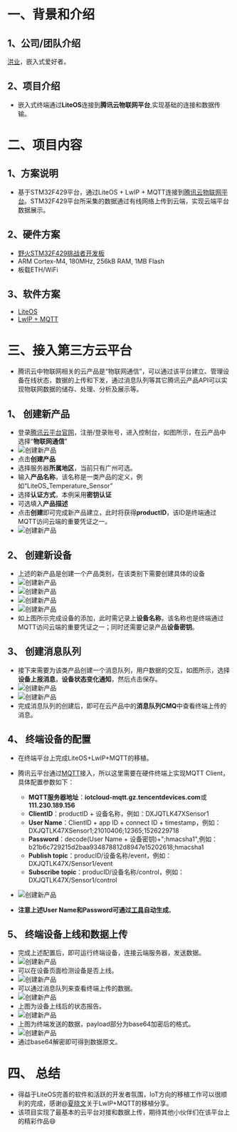 # 一、背景和介绍

## 1、公司/团队介绍
[洪业](https://github.com/ianhom)，嵌入式爱好者。

## 2、项目介绍    
- 嵌入式终端通过**LiteOS**连接到**腾讯云物联网平台**,实现基础的连接和数据传输。    

# 二、项目内容
## 1、方案说明
- 基于STM32F429平台，通过LiteOS + LwIP + MQTT连接到[腾讯云物联网平台](https://cloud.tencent.com/product/iothub)。STM32F429平台所采集的数据通过有线网络上传到云端，实现云端平台数据展示。

## 2、硬件方案
- [野火STM32F429挑战者开发板](https://item.taobao.com/item.htm?spm=a1z10.5-c.w4002-10310241588.32.31936ab2hZzHfP&id=545418358219)
- ARM Cortex-M4, 180MHz, 256kB RAM, 1MB Flash
- 板载ETH/WiFi

## 3、软件方案
- [LiteOS](https://github.com/LiteOS/LiteOS)
- [LwIP + MQTT](http://savannah.nongnu.org/projects/lwip/)

# 三、接入第三方云平台
- 腾讯云中物联网相关的云产品是“物联网通信”，可以通过该平台建立、管理设备在线状态，数据的上传和下发，通过消息队列等其它腾讯云产品API可以实现物联网数据的储存、处理、分析及展示等。

## 1、 创建新产品
- 登录[腾讯云平台官网](https://cloud.tencent.com/)，注册/登录账号，进入控制台，如图所示，在云产品中选择“**物联网通信**”
- ![创建新产品](https://github.com/ianhom/LiteOS_Connect_to_3rd_Cloud/blob/master/liteos_to_tencentcloud/liteos_tencentcloud_basic/pic/add_pro.png?raw=true)
- 点击**创建产品**
- 选择服务器**所属地区**，当前只有广州可选。
- 输入**产品名称**，该名称是一类产品的定义，例如“LiteOS_Temperature_Sensor”
- 选择**认证方式**，本例采用**密钥认证**
- 可选填入**产品描述**
- 点击**创建**即可完成新产品建立，此时将获得**productID**，该ID是终端通过MQTT访问云端的重要凭证之一。
- ![创建新产品](https://github.com/ianhom/LiteOS_Connect_to_3rd_Cloud/blob/master/liteos_to_tencentcloud/liteos_tencentcloud_basic/pic/productID.png?raw=true)

## 2、 创建新设备
- 上述的新产品是创建一个产品类别，在该类别下需要创建具体的设备
- ![创建新产品](https://github.com/ianhom/LiteOS_Connect_to_3rd_Cloud/blob/master/liteos_to_tencentcloud/liteos_tencentcloud_basic/pic/add_dev.png?raw=true)
- ![创建新产品](https://github.com/ianhom/LiteOS_Connect_to_3rd_Cloud/blob/master/liteos_to_tencentcloud/liteos_tencentcloud_basic/pic/add_dev2.png?raw=true)
- ![创建新产品](https://github.com/ianhom/LiteOS_Connect_to_3rd_Cloud/blob/master/liteos_to_tencentcloud/liteos_tencentcloud_basic/pic/add_dev3.png?raw=true)
- ![创建新产品](https://github.com/ianhom/LiteOS_Connect_to_3rd_Cloud/blob/master/liteos_to_tencentcloud/liteos_tencentcloud_basic/pic/add_dev4.png?raw=true)
- 如上图所示完成设备的添加，此时需记录上**设备名称**，该名称也是终端通过MQTT访问云端的重要凭证之一；同时还需要记录产品**设备密钥**。

## 3、 创建消息队列
- 接下来需要为该类产品创建一个消息队列，用户数据的交互，如图所示，选择**设备上报消息**，**设备状态变化通知**，然后点击保存。
- ![创建新产品](https://github.com/ianhom/LiteOS_Connect_to_3rd_Cloud/blob/master/liteos_to_tencentcloud/liteos_tencentcloud_basic/pic/MQ.png?raw=true)
- ![创建新产品](https://github.com/ianhom/LiteOS_Connect_to_3rd_Cloud/blob/master/liteos_to_tencentcloud/liteos_tencentcloud_basic/pic/MQ_rev.png?raw=true)
- 完成消息队列的创建后，即可在云产品中的**消息队列CMQ**中查看终端上传的消息。

## 4、 终端设备的配置
- 在终端平台上完成LiteOS+LwIP+MQTT的移植。
- 腾讯云平台通过[MQTT](http://mqtt.org/)接入，所以这里需要在硬件终端上实现MQTT Client，具体配置参数如下：        
   - **MQTT服务器地址**：**iotcloud-mqtt.gz.tencentdevices.com**或**111.230.189.156**        
   - **ClientID**：productID + 设备名称，例如：DXJQTLK47XSensor1           
   - **User Name**：ClientID + app ID + connect ID + timestamp，例如：DXJQTLK47XSensor1;21010406;12365;1526229718     
   - **Password**：decode(User Name + 设备密钥)+";hmacsha1",例如：b21b6c729215d2baa934878812d8947e15202618;hmacsha1     
   - **Publish topic**：producID/设备名称/event，例如：DXJQTLK47X/Sensor1/event    
   - **Subscribe topic**：producID/设备名称/control，例如：DXJQTLK47X/Sensor1/control     
   
- ![创建新产品](https://github.com/ianhom/LiteOS_Connect_to_3rd_Cloud/blob/master/liteos_to_tencentcloud/liteos_tencentcloud_basic/pic/code.png?raw=true) 
- **注意上述User Name和Password可通过[工具]()自动生成**。

## 5、 终端设备上线和数据上传
- 完成上述配置后，即可运行终端设备，连接云端服务器，发送数据。
- ![创建新产品](https://github.com/ianhom/LiteOS_Connect_to_3rd_Cloud/blob/master/liteos_to_tencentcloud/liteos_tencentcloud_basic/pic/online.png?raw=true) 
- 可以在设备页面检测设备是否上线。
- ![创建新产品](https://github.com/ianhom/LiteOS_Connect_to_3rd_Cloud/blob/master/liteos_to_tencentcloud/liteos_tencentcloud_basic/pic/msg_rcv1.png?raw=true)
- 可以通过消息队列来查看终端上传的数据。
- ![创建新产品](https://github.com/ianhom/LiteOS_Connect_to_3rd_Cloud/blob/master/liteos_to_tencentcloud/liteos_tencentcloud_basic/pic/msg_rcv2.png?raw=true) 
- 上图为设备上线后的状态报告。
- ![创建新产品](https://github.com/ianhom/LiteOS_Connect_to_3rd_Cloud/blob/master/liteos_to_tencentcloud/liteos_tencentcloud_basic/pic/msg_rcv3.png?raw=true) 
- 上图为终端发送的数据，payload部分为base64加密后的格式。
- ![创建新产品](https://github.com/ianhom/LiteOS_Connect_to_3rd_Cloud/blob/master/liteos_to_tencentcloud/liteos_tencentcloud_basic/pic/msg_rcv4.png?raw=true)
- 通过base64解密即可得到数据原文。

# 四、 总结
- 得益于LiteOS完善的软件和活跃的开发者氛围，IoT方向的移植工作可以很顺利的完成，感谢@[夏晓文](https://github.com/xiaowenxia)关于LwIP+MQTT的移植分享。
- 该项目实现了最基本的云平台对接和数据上传，期待其他小伙伴们在该平台上的精彩作品:smile:
